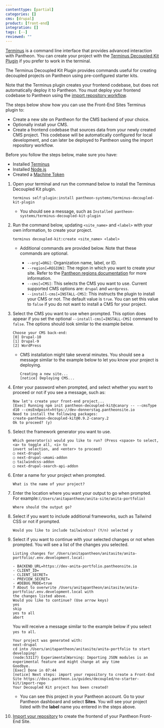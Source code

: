 ```yaml
---
contenttype: [partial]
categories: []
cms: [drupal]
product: [front-end]
integration: []
tags: [--]
reviewed: ""
---
```


[Terminus](/terminus) is a command line interface that provides advanced interaction with Pantheon. You can create your project with the [Terminus Decoupled Kit Plugin](https://decoupledkit.pantheon.io/docs/backend-starters/terminus-decoupled-kit) if you prefer to work in the terminal.

The Terminus Decoupled Kit Plugin provides commands useful for creating decoupled projects on Pantheon using pre-configured starter kits.

<Alert title="Note"  type="info" >

Note that the Terminus plugin creates your frontend codebase, but does not automatically deploy it to Pantheon. You must deploy your frontend codebase to Pantheon using the [import repository workflow](/guides/decoupled/no-starter-kit/import-repo).

</Alert>

The steps below show how you can use the Front-End Sites Terminus plugin to:

- Create a new site on Pantheon for the CMS backend of your choice.
- Optionally install your CMS.
- Create a frontend codebase that sources data from your newly created CMS project. This codebase will be automatically configured for local development, and can later be deployed to Pantheon using the import repository workflow.

Before you follow the steps below, make sure you have:

- Installed [Terminus](/terminus/install)
- Installed [Node.js](https://nodejs.org/en/download)
- Created a [Machine Token](/machine-tokens#create-a-machine-token)

1. Open your terminal and run the command below to install the Terminus Decoupled Kit plugin.

    ```bash{promptUser:user}
    terminus self:plugin:install pantheon-systems/terminus-decoupled-kit-plugin
    ```

    - You should see a message, such as `Installed pantheon-systems/terminus-decoupled-kit-plugin`

1. Run the command below, updating `<site_name>` and `<label>` with your own information, to create your project.

    ```bash{promptUser:user}
    terminus decoupled-kit:create <site_name> <label>
    ```

    - Additional commands are provided below. Note that these commands are optional.

        - `--org[=ORG]`: Organization name, label, or ID.
        - `--region[=REGION]`: The region in which you want to create your site. Refer to the [Pantheon regions documentation](/regions) for more information.
        - `--cms[=CMS]`: This selects the CMS you want to use. Current supported CMS options are: `drupal` and `wordpress`.
        - `--install-cms[=INSTALL-CMS]`: This instructs the plugin to install your CMS or not. The default value is `true`. You can set this value to `false` if you do not want to install a CMS for your project.

1. Select the CMS you want to use when prompted. This option does appear if you set the optional `--install-cms[=INSTALL-CMS]` command to `false`. The options should look similar to the example below.

    ```bash{outputLine}
    Choose your CMS back-end:
    [0] Drupal-10
    [1] Drupal-9
    [2] WordPress
    ```

    - CMS installation might take several minutes. You should see a message similar to the example below to let you know your project is deploying.

      ```bash{outputLine}
      Creating a new site...
      [notice] Deploying CMS...
      ```

1. Enter your password when prompted, and select whether you want to proceed or not if you see a message, such as:

    ```bash{outputLines}
    Now let's create your front-end project...
    [Exec] Running npm init pantheon-decoupled-kit@canary -- --cmsType d10 --cmsEndpoint=https://dev-donnerstag.pantheonsite.io
    Need to install the following packages:
    create-pantheon-decoupled-kit@0.9.2-canary.2
    Ok to proceed? (y)
    ```

1. Select the framework generator you want to use.

    ```bash{outputLines}
    Which generator(s) would you like to run? (Press <space> to select, <a> to toggle all, <i> to
    invert selection, and <enter> to proceed)
    ◯ next-drupal
    ◯ next-drupal-umami-addon
    ◯ tailwindcss-addon
    ◯ next-drupal-search-api-addon
    ```

1. Enter a name for your project when prompted.

    ```bash{outputLines}
    What is the name of your project?
    ```

1. Enter the location where you want your output to go when prompted. For example:`(/Users/anitapantheon/anita-site/anita-portfolio)`

    ```bash{outputLines}
    Where should the output go?
    ```

1. Select if you want to include additional frameworks, such as Tailwind CSS or not if prompted.

    ```bash{outputLines}
    Would you like to include tailwindcss? (Y/n) selected y
    ```

1. Select if you want to continue with your selected changes or not when prompted. You will see a list of the changes you selected.

    ```bash{outputLines}
    Listing changes for /Users/anitapantheon/anitasite/anita-portfolio/.env.development.local:

    - BACKEND_URL=https://dev-anita-portfolio.pantheonsite.io
    - CLIENT_ID=
    - CLIENT_SECRET=
    - PREVIEW_SECRET=
    - #DEBUG_MODE=true
    ? About to overwrite /Users/anitapantheon/anitasite/anita-portfolio/.env.development.local with
    the changes listed above.
    Would you like to continue? (Use arrow keys)
    yes
    skip
    yes to all
    abort
    ```

    You will receive a message similar to the example below if you select `yes to all`.

    ```bash{outputLines}
    Your project was generated with:
    next-drupal
    cd into /Users/anitapantheon/anitasite/anita-portfolio to start developing!
    (node:53117) ExperimentalWarning: Importing JSON modules is an experimental feature and might change at any time
    Goodbye.
    [Exec] Done in 07:44
    [notice] Next steps: import your repository to create a Front-End Site https://docs.pantheon.io/guides/decoupled/no-starter-kit/import-repo
    Your Decoupled Kit project has been created!
    ```

    - You can see this project in your Pantheon account. Go to your Pantheon dashboard and select **Sites**. You will see your project listed with the **label** name you entered in the steps above.

1. [Import your repository](/guides/decoupled/no-starter-kit/import-repo) to create the frontend of your Pantheon Front-End Site.